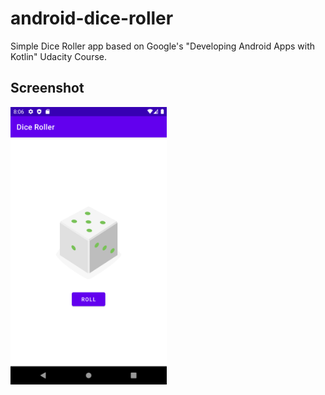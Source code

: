 # android-dice-roller 
Simple Dice Roller app based on Google's "Developing Android Apps with Kotlin" Udacity Course.

## Screenshot
<img src="app_screenshot.png" alt="drawing" width="250"/>
